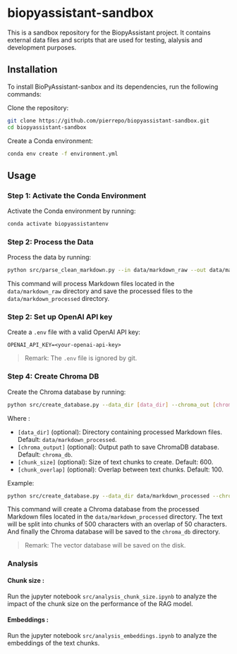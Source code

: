 # biopyassistant-sandbox

This is a sandbox repository for the BiopyAssistant project. It contains external data files and scripts that are used for testing, alalysis and development purposes.


## Installation

To install BioPyAssistant-sanbox and its dependencies, run the following commands:

Clone the repository:

```bash
git clone https://github.com/pierrepo/biopyassistant-sandbox.git
cd biopyassistant-sandbox
```

Create a Conda environment:

```bash
conda env create -f environment.yml
```


## Usage

### Step 1: Activate the Conda Environment

Activate the Conda environment by running:

```bash
conda activate biopyassistantenv
```

### Step 2: Process the Data

Process the data by running:

```bash
python src/parse_clean_markdown.py --in data/markdown_raw --out data/markdown_processed
```

This command will process Markdown files located in the `data/markdown_raw` directory and save the processed files to the `data/markdown_processed` directory.

### Step 2: Set up OpenAI API key

Create a `.env` file with a valid OpenAI API key:

```text
OPENAI_API_KEY=<your-openai-api-key>
```

> Remark: The `.env` file is ignored by git.

### Step 4: Create Chroma DB

Create the Chroma database by running:

```bash
python src/create_database.py --data_dir [data_dir] --chroma_out [chroma_output] --chunk_size [chunk_size] --chunk_overlap [chunk_overlap] 
```
Where :
- `[data_dir]` (optional): Directory containing processed Markdown files. Default: `data/markdown_processed`.
- `[chroma_output]` (optional): Output path to save ChromaDB database. Default: `chroma_db`.
- `[chunk_size]` (optional): Size of text chunks to create. Default: 600.
- `[chunk_overlap]` (optional): Overlap between text chunks. Default: 100.

Example:
  
```bash
python src/create_database.py --data_dir data/markdown_processed --chroma_out chroma_db --chunk_size 500 --chunk_overlap 50
```
This command will create a Chroma database from the processed Markdown files located in the `data/markdown_processed` directory. The text will be split into chunks of 500 characters with an overlap of 50 characters. And finally the Chroma database will be saved to the `chroma_db` directory.

> Remark: The vector database will be saved on the disk.


### Analysis

#### Chunk size :

Run the jupyter notebook `src/analysis_chunk_size.ipynb` to analyze the impact of the chunk size on the performance of the RAG model.

#### Embeddings :

Run the jupyter notebook `src/analysis_embeddings.ipynb` to analyze the embeddings of the text chunks.